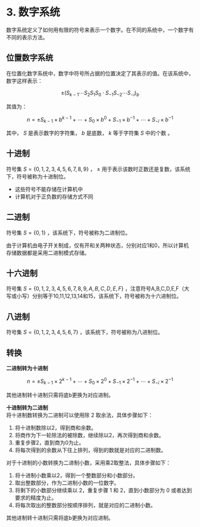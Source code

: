 # 3. 数字系统

数字系统定义了如何用有限的符号来表示一个数字。在不同的系统中，一个数字有不同的表示方法。  

## 位置数字系统
在位置化数字系统中，数字中符号所占据的位置决定了其表示的值。在该系统中，数字这样表示：  

$$
\pm (S_{k-1} \cdots S_{2}S_{1}S_{0} \cdot S_{-1}S_{-2} \cdots S_{-i})_b
$$

其值为：  

$$
n = \pm S_{k-1} \times b^{k-1} + \cdots + S_{0} \times b^{0} + S_{-1} \times b^{-1} + \cdots + S_{-i} \times b^{-1}
$$

其中， $S$ 是表示数字的字符集， $b$ 是底数， $k$ 等于字符集 $S$ 中的个数 。
## 十进制
符号集 $S = \{0, 1, 2, 3, 4, 5, 6, 7, 8, 9\}$ ， $\pm$ 用于表示该数时正数还是复数，该系统下，符号被称为十进制位。   

* 这些符号不能存储在计算机中
* 计算机对于正负数的存储方式不同

## 二进制
符号集 $S = \{0, 1\}$ ，该系统下，符号被称为二进制位。  

由于计算机由电子开关制成，仅有开和关两种状态，分别对应1和0，所以计算机存储数据都是采用二进制模式存储。

## 十六进制
符号集 $S = \{0, 1, 2, 3, 4, 5, 6, 7, 8, 9,A,B,C,D,E,F\}$ ，注意符号A,B,C,D,E,F（大写或小写）分别等于10,11,12,13,14和15，该系统下，符号被称为十六进制位。 

## 八进制
符号集 $S = \{0, 1, 2, 3, 4, 5, 6, 7\}$ ，该系统下，符号被称为八进制位。

## 转换
**二进制转为十进制**  

$$
n = \pm S_{k-1} \times 2^{k-1} + \cdots + S_{0} \times 2^{0} + S_{-1} \times 2^{-1} + \cdots + S_{-i} \times 2^{-1}
$$

其他进制转十进制只需将底b更换为对应进制。  

**十进制转为二进制**  
将十进制数转换为二进制可以使用除 2 取余法，具体步骤如下：  
1. 将十进制数除以2，得到商和余数。
2. 将商作为下一轮除法的被除数，继续除以2，再次得到商和余数。
3. 重复步骤2，直到商为0为止。
4. 将每次得到的余数从下往上排列，得到的数就是对应的二进制数。

对于十进制的小数转换为二进制小数，采用乘2取整法，具体步骤如下：
1. 将十进制小数乘以2，得到一个整数部分和小数部分。
2. 取出整数部分，作为二进制小数的一位数字。
3. 将剩下的小数部分继续乘以 2，重复步骤 1 和 2，直到小数部分为 0 或者达到要求的精度为止。
4. 将每次取出的整数部分按顺序排列，就是对应的二进制小数。

其他进制转十进制只需将底b更换为对应进制。  